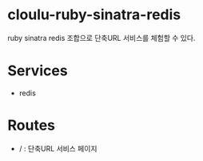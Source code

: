 cloulu-ruby-sinatra-redis
==========================

ruby sinatra redis 조합으로 단축URL 서비스를 체험할 수 있다.

Services
=========

- redis

Routes
=======

- / : 단축URL 서비스 페이지
